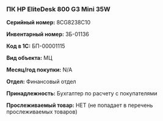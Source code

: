 ### ПК HP EliteDesk 800 G3 Mini 35W </br>

**Серийный номер:** 8CG8238C10 </br>

**Инвентарный номер:** ЗБ-01136 </br>

**Код в 1С:** БП-00001115 </br>

**Вид объекта:** МЦ

**Месяц/год покупки:** N/A </br>

**Отдел:** Финансовый отдел </br> 

**Принадлежность:** Бухгалтер по расчету с покупателями </br>

**Прослеживаемый товар:** НЕТ (не попадает в перечень прослеживаемых товаров)
